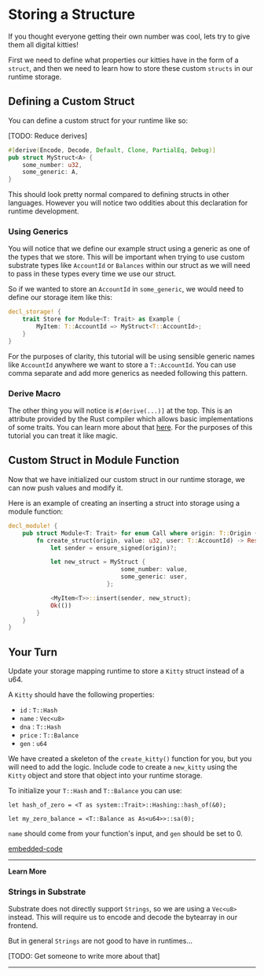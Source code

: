 Storing a Structure
===

If you thought everyone getting their own number was cool, lets try to give them all digital kitties!

First we need to define what properties our kitties have in the form of a `struct`, and then we need to learn how to store these custom `structs` in our runtime storage.

## Defining a Custom Struct
You can define a custom struct for your runtime like so:

[TODO: Reduce derives]

```rust
#[derive(Encode, Decode, Default, Clone, PartialEq, Debug)]
pub struct MyStruct<A> {
    some_number: u32,
    some_generic: A,
}
```

This should look pretty normal compared to defining structs in other languages. However you will notice two oddities about this declaration for runtime development.

### Using Generics

You will notice that we define our example struct using a generic as one of the types that we store. This will be important when trying to use custom substrate types like `AccountId` or `Balances` within our struct as we will need to pass in these types every time we use our struct.

So if we wanted to store an `AccountId` in `some_generic`, we would need to define our storage item like this:

```rust
decl_storage! {
    trait Store for Module<T: Trait> as Example {
        MyItem: T::AccountId => MyStruct<T::AccountId>;
    }
}
```

For the purposes of clarity, this tutorial will be using sensible generic names like `AccountId` anywhere we want to store a `T::AccountId`. You can use comma separate and add more generics as needed following this pattern.

### Derive Macro

The other thing you will notice is `#[derive(...)]` at the top. This is an attribute provided by the Rust compiler which allows basic implementations of some traits. You can learn more about that [here](https://doc.rust-lang.org/rust-by-example/trait/derive.html). For the purposes of this tutorial you can treat it like magic.

## Custom Struct in Module Function

Now that we have initialized our custom struct in our runtime storage, we can now push values and modify it.

Here is an example of creating an inserting a struct into storage using a module function:

```rust
decl_module! {
    pub struct Module<T: Trait> for enum Call where origin: T::Origin {
        fn create_struct(origin, value: u32, user: T::AccountId) -> Result {
            let sender = ensure_signed(origin)?;

            let new_struct = MyStruct {
                                some_number: value,
                                some_generic: user, 
                            };

            <MyItem<T>>::insert(sender, new_struct);
            Ok(())
        }
    }
}
```

## Your Turn

Update your storage mapping runtime to store a `Kitty` struct instead of a u64.

A `Kitty` should have the following properties:

 - `id` : `T::Hash`
 - `name` : `Vec<u8>`
 - `dna` : `T::Hash`
 - `price` : `T::Balance`
 - `gen` : `u64`

We have created a skeleton of the `create_kitty()` function for you, but you will need to add the logic. Include code to create a `new_kitty` using the `Kitty` object and store that object into your runtime storage.

To initialize your `T::Hash` and `T::Balance` you can use:
```
let hash_of_zero = <T as system::Trait>::Hashing::hash_of(&0);

let my_zero_balance = <T::Balance as As<u64>>::sa(0);
```

`name` should come from your function's input, and `gen` should be set to 0.

[embedded-code](./assets/1.6-template.rs ':include :type=code embed')

---
**Learn More**

 ### Strings in Substrate

Substrate does not directly support `Strings`, so we are using a `Vec<u8>` instead. This will require us to encode and decode the bytearray in our frontend.

But in general `Strings` are not good to have in runtimes... 

[TODO: Get someone to write more about that]

---